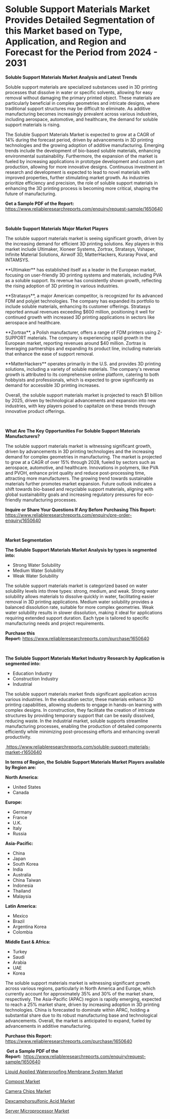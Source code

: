 <p><h1>Soluble Support Materials Market Provides Detailed Segmentation of this Market based on Type, Application, and Region and Forecast for the Period from 2024 - 2031</h1></p><p><strong>Soluble Support Materials Market Analysis and Latest Trends</strong></p>
<p><p>Soluble support materials are specialized substances used in 3D printing processes that dissolve in water or specific solvents, allowing for easy removal without damaging the primary printed object. These materials are particularly beneficial in complex geometries and intricate designs, where traditional support structures may be difficult to eliminate. As additive manufacturing becomes increasingly prevalent across various industries, including aerospace, automotive, and healthcare, the demand for soluble support materials is rising.</p><p>The Soluble Support Materials Market is expected to grow at a CAGR of 14% during the forecast period, driven by advancements in 3D printing technologies and the growing adoption of additive manufacturing. Emerging trends include the development of bio-based soluble materials, enhancing environmental sustainability. Furthermore, the expansion of the market is fueled by increasing applications in prototype development and custom part production, allowing for more innovative designs. Continuous investment in research and development is expected to lead to novel materials with improved properties, further stimulating market growth. As industries prioritize efficiency and precision, the role of soluble support materials in enhancing the 3D printing process is becoming more critical, shaping the future of manufacturing.</p></p>
<p><strong>Get a Sample PDF of the Report:&nbsp;</strong> <a href="https://www.reliableresearchreports.com/enquiry/request-sample/1650640?utm_campaign=11&utm_medium=2&utm_source=Github&utm_content=ia&utm_term=16122024&utm_id=soluble-support-materials">https://www.reliableresearchreports.com/enquiry/request-sample/1650640</a></p>
<p>&nbsp;</p>
<p><strong>Soluble Support Materials Major Market Players</strong></p>
<p><p>The soluble support materials market is seeing significant growth, driven by the increasing demand for efficient 3D printing solutions. Key players in this market include Ultimaker, Xioneer Systems, Zortrax, Stratasys, Vshaper, Infinite Material Solutions, Airwolf 3D, MatterHackers, Kuraray Poval, and INTAMSYS.</p><p>**Ultimaker** has established itself as a leader in the European market, focusing on user-friendly 3D printing systems and materials, including PVA as a soluble support. Its revenue has consistently shown growth, reflecting the rising adoption of 3D printing in various industries.</p><p>**Stratasys**, a major American competitor, is recognized for its advanced FDM and polyjet technologies. The company has expanded its portfolio to include soluble materials, enhancing its customer offerings. Stratasys reported annual revenues exceeding $600 million, positioning it well for continued growth with increased 3D printing applications in sectors like aerospace and healthcare.</p><p>**Zortrax**, a Polish manufacturer, offers a range of FDM printers using Z-SUPPORT materials. The company is experiencing rapid growth in the European market, reporting revenues around $40 million. Zortrax is leveraging partnerships and expanding its product line, including materials that enhance the ease of support removal.</p><p>**MatterHackers** operates primarily in the U.S. and provides 3D printing solutions, including a variety of soluble materials. The company's revenue growth is attributed to its comprehensive online platform, catering to both hobbyists and professionals, which is expected to grow significantly as demand for accessible 3D printing increases.</p><p>Overall, the soluble support materials market is projected to reach $1 billion by 2025, driven by technological advancements and expansion into new industries, with key players poised to capitalize on these trends through innovative product offerings.</p></p>
<p>&nbsp;</p>
<p><strong>What Are The Key Opportunities For Soluble Support Materials Manufacturers?</strong></p>
<p><p>The soluble support materials market is witnessing significant growth, driven by advancements in 3D printing technologies and the increasing demand for complex geometries in manufacturing. The market is projected to grow at a CAGR of over 15% through 2028, fueled by sectors such as aerospace, automotive, and healthcare. Innovations in polymers, like PVA and PVOH, enhance print quality and reduce post-processing time, attracting more manufacturers. The growing trend towards sustainable materials further promotes market expansion. Future outlook indicates a shift towards bio-based and recyclable support materials, aligning with global sustainability goals and increasing regulatory pressures for eco-friendly manufacturing processes.</p></p>
<p><strong>Inquire or Share Your Questions If Any Before Purchasing This Report:</strong> <a href="https://www.reliableresearchreports.com/enquiry/pre-order-enquiry/1650640?utm_campaign=11&utm_medium=2&utm_source=Github&utm_content=ia&utm_term=16122024&utm_id=soluble-support-materials">https://www.reliableresearchreports.com/enquiry/pre-order-enquiry/1650640</a></p>
<p>&nbsp;</p>
<p><strong>Market Segmentation</strong></p>
<p><strong>The Soluble Support Materials Market Analysis by types is segmented into:</strong></p>
<p><ul><li>Strong Water Solubility</li><li>Medium Water Solubility</li><li>Weak Water Solubility</li></ul></p>
<p><p>The soluble support materials market is categorized based on water solubility levels into three types: strong, medium, and weak. Strong water solubility allows materials to dissolve quickly in water, facilitating easier removal in 3D printing applications. Medium water solubility provides a balanced dissolution rate, suitable for more complex geometries. Weak water solubility results in slower dissolution, making it ideal for applications requiring extended support duration. Each type is tailored to specific manufacturing needs and project requirements.</p></p>
<p><strong>Purchase this Report:&nbsp;</strong><a href="https://www.reliableresearchreports.com/purchase/1650640?utm_campaign=11&utm_medium=2&utm_source=Github&utm_content=ia&utm_term=16122024&utm_id=soluble-support-materials">https://www.reliableresearchreports.com/purchase/1650640</a></p>
<p>&nbsp;</p>
<p><strong>The Soluble Support Materials Market Industry Research by Application is segmented into:</strong></p>
<p><ul><li>Education Industry</li><li>Construction Industry</li><li>Industrial</li></ul></p>
<p><p>The soluble support materials market finds significant application across various industries. In the education sector, these materials enhance 3D printing capabilities, allowing students to engage in hands-on learning with complex designs. In construction, they facilitate the creation of intricate structures by providing temporary support that can be easily dissolved, reducing waste. In the industrial market, soluble supports streamline manufacturing processes, enabling the production of detailed components efficiently while minimizing post-processing efforts and enhancing overall productivity.</p></p>
<p><a href="https://www.reliableresearchreports.com/soluble-support-materials-market-r1650640?utm_campaign=11&utm_medium=2&utm_source=Github&utm_content=ia&utm_term=16122024&utm_id=soluble-support-materials">&nbsp;https://www.reliableresearchreports.com/soluble-support-materials-market-r1650640</a></p>
<p><strong>In terms of Region, the Soluble Support Materials Market Players available by Region are:</strong></p>
<p>
    <p> <strong> North America: </strong>
        <ul>
            <li>United States</li>
            <li>Canada</li>
        </ul>
        </p> 
    <p> <strong> Europe: </strong>
        <ul>
            <li>Germany</li>
            <li>France</li>
            <li>U.K.</li>
            <li>Italy</li>
            <li>Russia</li>
        </ul>
        </p> 
    <p> <strong> Asia-Pacific: </strong>
        <ul>
            <li>China</li>
            <li>Japan</li>
            <li>South Korea</li>
            <li>India</li>
            <li>Australia</li>
            <li>China Taiwan</li>
            <li>Indonesia</li>
            <li>Thailand</li>
            <li>Malaysia</li>
        </ul>
        </p> 
    <p> <strong> Latin America: </strong>
        <ul>
            <li>Mexico</li>
            <li>Brazil</li>
            <li>Argentina Korea</li>
            <li>Colombia</li>
        </ul>
        </p> 
    <p> <strong> Middle East & Africa: </strong>
        <ul>
            <li>Turkey</li>
            <li>Saudi</li>
            <li>Arabia</li>
            <li>UAE</li>
            <li>Korea</li>
        </ul>
    </p>
    </p>
<p><p>The soluble support materials market is witnessing significant growth across various regions, particularly in North America and Europe, which currently account for approximately 35% and 30% of the market share, respectively. The Asia-Pacific (APAC) region is rapidly emerging, expected to reach a 25% market share, driven by increasing adoption in 3D printing technologies. China is forecasted to dominate within APAC, holding a substantial share due to its robust manufacturing base and technological advancements. Overall, the market is anticipated to expand, fueled by advancements in additive manufacturing.</p></p>
<p><strong>Purchase this Report: </strong><a href="https://www.reliableresearchreports.com/purchase/1650640?utm_campaign=11&utm_medium=2&utm_source=Github&utm_content=ia&utm_term=16122024&utm_id=soluble-support-materials">https://www.reliableresearchreports.com/purchase/1650640</a></p>
<p>&nbsp;<strong>Get a Sample PDF of the Report:&nbsp;&nbsp;</strong><a href="https://www.reliableresearchreports.com/enquiry/request-sample/1650640?utm_campaign=11&utm_medium=2&utm_source=Github&utm_content=ia&utm_term=16122024&utm_id=soluble-support-materials">https://www.reliableresearchreports.com/enquiry/request-sample/1650640</a></p>
<p><strong></strong></p>
<p><p><a href="https://github.com/gukenneth26571/Market-Research-Report-List-1/blob/main/liquid-applied-waterproofing-membrane-system-market.md?utm_campaign=11&utm_medium=2&utm_source=Github&utm_content=ia&utm_term=16122024&utm_id=soluble-support-materials">Liquid Applied Waterproofing Membrane System Market</a></p><p><a href="https://www.linkedin.com/pulse/global-compost-market-product-types-applications-regional-jukre?utm_campaign=11&utm_medium=2&utm_source=Github&utm_content=ia&utm_term=16122024&utm_id=soluble-support-materials">Compost Market</a></p><p><a href="https://www.linkedin.com/pulse/camera-chips-market-shifts-strategic-analysis-2024-2031-reseachly-nxdie?utm_campaign=11&utm_medium=2&utm_source=Github&utm_content=ia&utm_term=16122024&utm_id=soluble-support-materials">Camera Chips Market</a></p><p><a href="https://github.com/ChiragRp1/Market-Research-Report-List-6/blob/main/dexcamphorsulfonic-acid-market.md?utm_campaign=11&utm_medium=2&utm_source=Github&utm_content=ia&utm_term=16122024&utm_id=soluble-support-materials">Dexcamphorsulfonic Acid Market</a></p><p><a href="https://www.linkedin.com/pulse/global-server-microprocessor-market-set-expansion-projected-w5wke?utm_campaign=11&utm_medium=2&utm_source=Github&utm_content=ia&utm_term=16122024&utm_id=soluble-support-materials">Server Microprocessor Market</a></p></p>